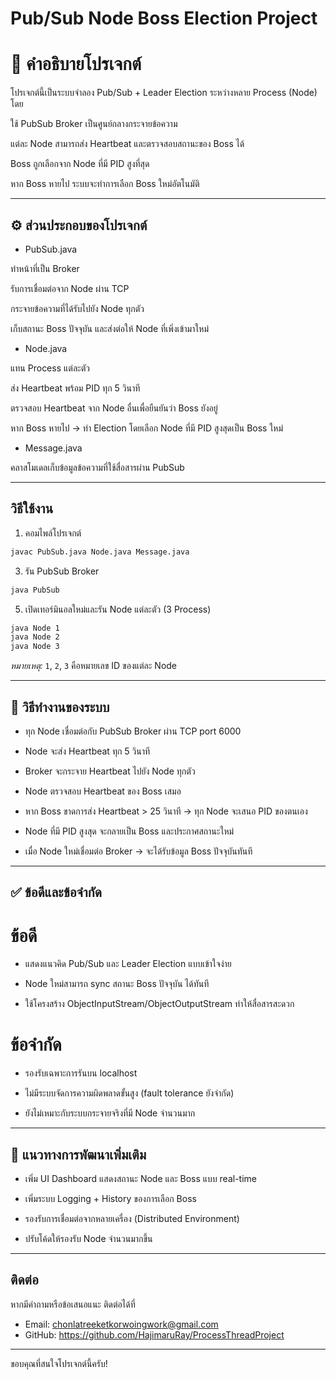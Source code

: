 # Pub/Sub Node Boss Election Project
# 📌 คำอธิบายโปรเจกต์

โปรเจกต์นี้เป็นระบบจำลอง Pub/Sub + Leader Election ระหว่างหลาย Process (Node) โดย

ใช้ PubSub Broker เป็นศูนย์กลางกระจายข้อความ

แต่ละ Node สามารถส่ง Heartbeat และตรวจสอบสถานะของ Boss ได้

Boss ถูกเลือกจาก Node ที่มี PID สูงที่สุด

หาก Boss หายไป ระบบจะทำการเลือก Boss ใหม่อัตโนมัติ

---

## ⚙️ ส่วนประกอบของโปรเจกต์

- PubSub.java

ทำหน้าที่เป็น Broker

รับการเชื่อมต่อจาก Node ผ่าน TCP

กระจายข้อความที่ได้รับไปยัง Node ทุกตัว

เก็บสถานะ Boss ปัจจุบัน และส่งต่อให้ Node ที่เพิ่งเข้ามาใหม่

- Node.java

แทน Process แต่ละตัว

ส่ง Heartbeat พร้อม PID ทุก 5 วินาที

ตรวจสอบ Heartbeat จาก Node อื่นเพื่อยืนยันว่า Boss ยังอยู่

หาก Boss หายไป → ทำ Election โดยเลือก Node ที่มี PID สูงสุดเป็น Boss ใหม่

- Message.java

คลาสโมเดลเก็บข้อมูลข้อความที่ใช้สื่อสารผ่าน PubSub

---

## วิธีใช้งาน

1. คอมไพล์โปรเจกต์
```bash
javac PubSub.java Node.java Message.java
```

3. รัน PubSub Broker
```bash
java PubSub
```

5. เปิดเทอร์มินอลใหม่และรัน Node แต่ละตัว (3 Process)
```bash
java Node 1
java Node 2
java Node 3
```

*หมายเหตุ:* `1`, `2`, `3` คือหมายเลข ID ของแต่ละ Node

---

## 🔄 วิธีทำงานของระบบ

- ทุก Node เชื่อมต่อกับ PubSub Broker ผ่าน TCP port 6000

- Node จะส่ง Heartbeat ทุก 5 วินาที

- Broker จะกระจาย Heartbeat ไปยัง Node ทุกตัว

- Node ตรวจสอบ Heartbeat ของ Boss เสมอ

- หาก Boss ขาดการส่ง Heartbeat > 25 วินาที → ทุก Node จะเสนอ PID ของตนเอง

- Node ที่มี PID สูงสุด จะกลายเป็น Boss และประกาศสถานะใหม่

- เมื่อ Node ใหม่เชื่อมต่อ Broker → จะได้รับข้อมูล Boss ปัจจุบันทันที

---

## ✅ ข้อดีและข้อจำกัด
# ข้อดี

- แสดงแนวคิด Pub/Sub และ Leader Election แบบเข้าใจง่าย

- Node ใหม่สามารถ sync สถานะ Boss ปัจจุบัน ได้ทันที

- ใช้โครงสร้าง ObjectInputStream/ObjectOutputStream ทำให้สื่อสารสะดวก

# ข้อจำกัด

- รองรับเฉพาะการรันบน localhost

- ไม่มีระบบจัดการความผิดพลาดขั้นสูง (fault tolerance ยังจำกัด)

- ยังไม่เหมาะกับระบบกระจายจริงที่มี Node จำนวนมาก

---

## 🔮 แนวทางการพัฒนาเพิ่มเติม

- เพิ่ม UI Dashboard แสดงสถานะ Node และ Boss แบบ real-time

- เพิ่มระบบ Logging + History ของการเลือก Boss

- รองรับการเชื่อมต่อจากหลายเครื่อง (Distributed Environment)

- ปรับโค้ดให้รองรับ Node จำนวนมากขึ้น

---

## ติดต่อ

หากมีคำถามหรือข้อเสนอแนะ ติดต่อได้ที่

- Email: chonlatreeketkorwoingwork@gmail.com
- GitHub: https://github.com/HajimaruRay/ProcessThreadProject

---

ขอบคุณที่สนใจโปรเจกต์นี้ครับ!

